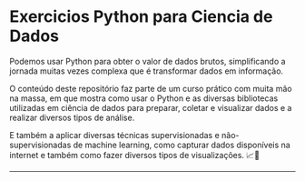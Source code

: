 # Exercicios Python para Ciencia de Dados

Podemos usar Python para obter o valor de dados brutos, simplificando a jornada muitas vezes complexa que é transformar dados em informação.

O conteúdo deste repositório faz parte de um curso prático com muita mão na massa, em que mostra como usar o Python e as diversas bibliotecas utilizadas em ciência de dados para preparar, coletar e visualizar dados e a realizar diversos tipos de análise. 

E também a aplicar diversas técnicas supervisionadas e não-supervisionadas de machine learning, como capturar dados disponíveis na internet e também como fazer diversos tipos de visualizações. 📈🐍

---
